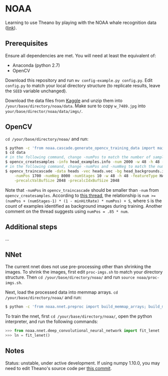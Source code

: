 # NOAA

Learning to use Theano by playing with the NOAA whale recognition data ([link](https://www.kaggle.com/c/noaa-right-whale-recognition)).

## Prerequisites

Ensure all dependencies are met.  You will need at least the equivalent of:

- Anaconda (python 2.7)
- OpenCV

Download this repository and run `mv config-example.py config.py`.   Edit `config.py` to match your local directory structure (to replicate results, leave the `SEED` variable unchanged).

Download the data files from [Kaggle](https://www.kaggle.com/c/noaa-right-whale-recognition/data) and unzip them into `/your/base/directory/noaa/data`.  Make sure to copy `w_7489.jpg` into `your/base/director/noaa/data/imgs/`.

## OpenCV

`cd /your/base/directory/noaa/` and run:

```bash
$ python -c 'from noaa.cascade.generate_opencv_training_data import main; main()'
$ cd data
# in the following command, change -numPos to match the number of samples you generated
$ opencv_createsamples -info head_examples.info -num 2000 -w 48 -h 48 -vec heads.vec
# in the following command, change -numPos and -numNeg to match the number of samples you generated
$ opencv_traincascade -data heads -vec heads.vec -bg head_backgrounds.info \
    -numPos 1700 -numNeg 8000 -numStages 10 -w 48 -h 48 -featureType HAAR -mode ALL \
    -precalcValBufSize 2048 -precalcIdxBufSize 2048
```

Note that `-numPos` in `opencv_traincascade` should be smaller than `-num` from `opencv_createsamples`.  According to [this thread](http://code.opencv.org/issues/1834), the relationship is `num >= (numPos + (numStages-1) * (1 - minHitRate) * numPos) + S`, where `S` is the count of examples identified as background images during training.  Another comment on the thread suggests using `numPos = .85 * num`.

## Additional steps

...

## NNet

The current nnet does not use pre-processing other than shrinking the images.  To shrink the images, first edit `proc-imgs.sh` to match your directory structure.  Then `cd /your/base/directory/noaa/` and run `source noaa/proc-imgs.sh`.

Next, load the processed data into memmap arrays.  `cd /your/base/directory/noaa/` and run:

```bash
$ python -c 'from noaa.nnet.preproc import build_memmap_arrays; build_memmap_arrays()'
```

To train the nnet, first `cd /your/base/directory/noaa/`, open the python interpreter, and run the following commands:

```python
>>> from noaa.nnet.deep_convolutional_neural_network import fit_lenet
>>> ln = fit_lenet()
```

## Notes

Status: unstable, under active development.
If using numpy 1.10.0, you may need to edit Theano's source code per [this commit](https://github.com/Theano/Theano/commit/bdcb752aa9abcaf8a7fb1e8e56d981e9bc151058).
